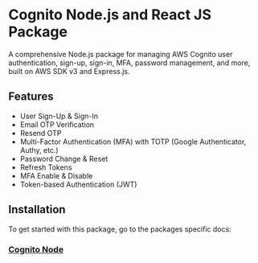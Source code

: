 
# Cognito Node.js and React JS Package

A comprehensive Node.js package for managing AWS Cognito user authentication, sign-up, sign-in, MFA, password management, and more, built on AWS SDK v3 and Express.js.

## Features

- User Sign-Up & Sign-In
- Email OTP Verification
- Resend OTP
- Multi-Factor Authentication (MFA) with TOTP (Google Authenticator, Authy, etc.)
- Password Change & Reset
- Refresh Tokens
- MFA Enable & Disable
- Token-based Authentication (JWT)

## Installation

To get started with this package, go to the packages specific docs:

### [Cognito Node](https://github.com/ThomasFigma/cognito-node/blob/main/packages/cognito-node/README.md)


